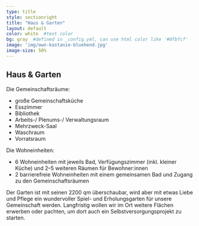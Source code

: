 ```yaml
---
type: title
style: sectionright
title: "Haus & Garten"
layout: default
color: white  #text color
bg: gray  #defined in _config.yml, can use html color like '#0fbfcf'
image: 'img/own-kastanie-bluehend.jpg'
image-size: 50%
---
```


## Haus & Garten

Die Gemeinschaftsräume:

* große Gemeinschaftsküche
* Esszimmer
* Bibliothek
* Arbeits-/ Plenums-/ Verwaltungsraum
* Mehrzweck-Saal
* Waschraum
* Vorratsraum

Die Wohneinheiten:

* 6 Wohneinheiten mit jeweils Bad, Verfügungszimmer (inkl. kleiner Küche) und 2–5 weiteren Räumen für Bewohner:innen
* 2 barrierefreie Wohneinheiten mit einem gemeinsamen Bad und Zugang zu den Gemeinschaftsräumen

Der Garten ist mit seinen 2200 qm überschaubar, wird aber mit etwas Liebe und Pflege ein wundervoller Spiel- und Erholungsgarten für unsere Gemeinschaft werden. Langfristig wollen wir im Ort weitere Flächen erwerben oder pachten, um dort auch ein Selbstversorgungsprojekt zu starten.
